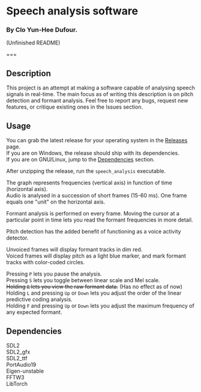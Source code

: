 # Speech analysis software
### By Clo Yun-Hee Dufour.

(Unfinished README)

===

## Description

This project is an attempt at making a software capable of analysing speech signals in real-time.
The main focus as of writing this description is on pitch detection and formant analysis.
Feel free to report any bugs, request new features, or critique existing ones in the Issues section.

## Usage

You can grab the latest release for your operating system in the [Releases](https://github.com/ichi-rika/speech-analysis/releases) page.  
If you are on Windows, the release should ship with its dependencies.  
If you are on GNU/Linux, jump to the [Dependencies](#dependencies) section.  

After unzipping the release, run the `speech_analysis` executable.  

The graph represents frequencies (vertical axis) in function of time (horizontal axis).  
Audio is analysed in a succession of short frames (15-60 ms). One frame equals one "unit" on the horizontal axis.  

Formant analysis is performed on every frame. Moving the cursor at a particular point in time lets you read the formant frequencies in more detail.  

Pitch detection has the added benefit of functioning as a voice activity detector.  

Unvoiced frames will display formant tracks in dim red.  
Voiced frames will display pitch as a light blue marker, and mark formant tracks with color-coded circles.  

Pressing `P` lets you pause the analysis.  
Pressing `S` lets you toggle between linear scale and Mel scale.  
~~Holding `R` lets you view the raw formant data.~~ (Has no effect as of now)  
Holding `L` and pressing `Up` or `Down` lets you adjust the order of the linear predictive coding analysis.  
Holding `F` and pressing `Up` or `Down` lets you adjust the maximum frequency of any expected formant.  

## Dependencies

SDL2  
SDL2_gfx  
SDL2_ttf  
PortAudio19  
Eigen-unstable  
FFTW3  
LibTorch  
